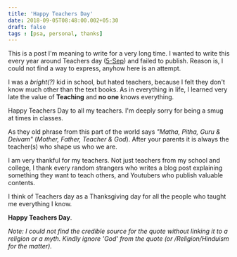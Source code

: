 ```yaml
---
title: 'Happy Teachers Day'
date: 2018-09-05T08:48:00.002+05:30
draft: false
tags : [psa, personal, thanks]
---
```



This is a post I'm meaning to write for a very long time. I wanted to write this every year around Teachers day ([5-Sep](https://en.wikipedia.org/wiki/List_of_Teachers%27_Days)) and failed to publish. Reason is, I could not find a way to express, anyhow here is an attempt.

I was a _bright(?)_ kid in school, but hated teachers, because I felt they don't know much other than the text books. As in everything in life, I learned very late the value of **Teaching** and **no one** knows everything. 

Happy Teachers Day to all my teachers. I'm deeply sorry for being a smug at times in classes. 

As they old phrase from this part of the world says _"Matha, Pitha, Guru & Deivam"_ (_Mother, Father, Teacher & God_). After your parents it is always the teacher(s) who shape us who we are. 

I am very thankful for my teachers. Not just teachers from my school and college, I thank every random strangers who writes a blog post explaining something they want to teach others, and Youtubers who publish valuable contents. 

I think of Teachers day as a Thanksgiving day for all the people who taught me everything I know. 

**Happy Teachers Day**.


_Note: I could not find the credible source for the quote without linking it to a religion or a myth. Kindly ignore 'God' from the quote (or /Religion/Hinduism for the matter)._


